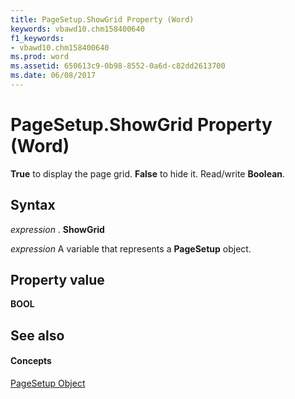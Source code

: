 ```yaml
---
title: PageSetup.ShowGrid Property (Word)
keywords: vbawd10.chm158400640
f1_keywords:
- vbawd10.chm158400640
ms.prod: word
ms.assetid: 650613c9-0b98-8552-0a6d-c82dd2613700
ms.date: 06/08/2017
---
```



# PageSetup.ShowGrid Property (Word)

 **True** to display the page grid. **False** to hide it. Read/write **Boolean**.


## Syntax

 _expression_ . **ShowGrid**

 _expression_ A variable that represents a **PageSetup** object.


## Property value

 **BOOL**


## See also


#### Concepts


[PageSetup Object](pagesetup-object-word.md)

